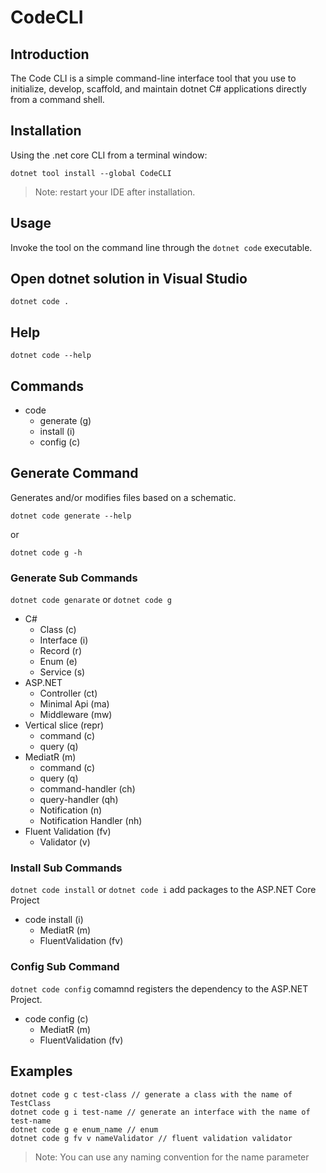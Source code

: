 # CodeCLI
## Introduction
The Code CLI is a simple command-line interface tool that you use to initialize, develop, scaffold, and maintain dotnet C# applications directly from a command shell.

## Installation 
Using the .net core CLI from a terminal window:
```
dotnet tool install --global CodeCLI
```
> Note: restart your IDE after installation.
## Usage 
Invoke the tool on the command line through the `dotnet code` executable.

## Open dotnet solution in Visual Studio
```
dotnet code .
```
## Help 
``` dotnet code --help ```

## Commands

+ code
	- generate (g)
	- install (i)
	- config (c)

## Generate Command 
Generates and/or modifies files based on a schematic.
```
dotnet code generate --help
```
or 
```
dotnet code g -h
```

### Generate Sub Commands 
`dotnet code genarate` or `dotnet code g` 
+ C#
  - Class (c)
  - Interface (i)
  - Record (r)
  - Enum (e)
  - Service (s)
+ ASP.NET 
  - Controller (ct)
  - Minimal Api (ma)
  - Middleware (mw)
+ Vertical slice (repr)
  - command (c)
  - query (q)
+ MediatR (m)
  - command (c)
  - query (q)
  - command-handler (ch)
  - query-handler (qh)
  - Notification (n)
  - Notification Handler (nh)
+ Fluent Validation (fv)
  - Validator (v)

### Install Sub Commands
`dotnet code install` or `dotnet code i` add packages to the ASP.NET Core Project
+ code install (i)
	- MediatR (m)
	- FluentValidation (fv)
### Config Sub Command
`dotnet code config` comamnd registers the dependency to the ASP.NET Project.
+ code config (c)
	- MediatR (m)
	- FluentValidation (fv)

## Examples
``` shell
dotnet code g c test-class // generate a class with the name of TestClass
dotnet code g i test-name // generate an interface with the name of test-name
dotnet code g e enum_name // enum
dotnet code g fv v nameValidator // fluent validation validator
```

> Note: You can use any naming convention for the name parameter






